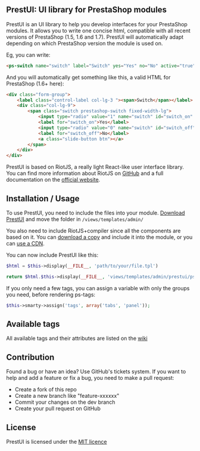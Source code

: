 ## PrestUI: UI library for PrestaShop modules

PrestUI is an UI library to help you develop interfaces for your PrestaShop modules. It allows you to write one concise html, compatible with all recent versions of PrestaShop (1.5, 1.6 and 1.7). PrestUI will automatically adapt depending on which PrestaShop version the module is used on.

Eg, you can write:

```html
<ps-switch name="switch" label="Switch" yes="Yes" no="No" active="true"></ps-switch>
```

And you will automatically get something like this, a valid HTML for PrestaShop (1.6+ here):

```html
<div class="form-group">
	<label class="control-label col-lg-3 "><span>Switch</span></label>
	<div class="col-lg-9">
		<span class="switch prestashop-switch fixed-width-lg">
			<input type="radio" value="1" name="switch" id="switch_on" checked="checked">
			<label for="switch_on">Yes</label>
			<input type="radio" value="0" name="switch" id="switch_off">
			<label for="switch_off">No</label>
			<a class="slide-button btn"></a>
		</span>
	</div>
</div>
```

PrestUI is based on RiotJS, a really light React-like user interface library.
You can find more information about RiotJS on [GitHub](https://github.com/muut/riotjs) and a full documentation on the [official website](https://muut.com/riotjs/).

## Installation / Usage

To use PrestUI, you need to include the files into your module. [Download PrestUI](../../releases) and move the folder in `/views/templates/admin/`

You also need to include RiotJS+compiler since all the components are based on it.
You can [download a copy](http://riotjs.com/download/) and include it into the module, or you can [use a CDN](http://riotjs.com/download/).

You can now include PrestUI like this:

``` php
$html = $this->display(__FILE__, 'path/to/your/file.tpl')

return $html.$this->display(__FILE__, 'views/templates/admin/prestui/ps-tags.tpl');
```

If you only need a few tags, you can assign a variable with only the groups you need, before rendering ps-tags:

``` php
$this->smarty->assign('tags', array('tabs', 'panel'));
```

## Available tags

All available tags and their attributes are listed on the [wiki](../../wiki)

## Contribution

Found a bug or have an idea? Use GitHub's tickets system. 
If you want to help and add a feature or fix a bug, you need to make a pull request:

- Create a fork of this repo
- Create a new branch like "feature-xxxxxx"
- Commit your changes on the dev branch
- Create your pull request on GitHub

## License

PrestUI is licensed under the [MIT licence](http://opensource.org/licenses/MIT)
